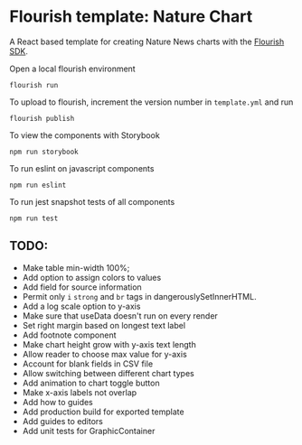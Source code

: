 # Flourish template: Nature Chart

A React based template for creating Nature News charts with the [Flourish SDK](https://www.npmjs.com/package/@flourish/sdk).

Open a local flourish environment

	flourish run

To upload to flourish, increment the version number in `template.yml` and run

	flourish publish

To view the components with Storybook 

	npm run storybook

To run eslint on javascript components 

	npm run eslint

To run jest snapshot tests of all components 

	npm run test

## TODO:
- Make table min-width 100%;
- Add option to assign colors to values
- Add field for source information
- Permit only `i` `strong` and `br` tags in dangerouslySetInnerHTML.
- Add a log scale option to y-axis
- Make sure that useData doesn't run on every render
- Set right margin based on longest text label
- Add footnote component
- Make chart height grow with y-axis text length
- Allow reader to choose max value for y-axis
- Account for blank fields in CSV file
- Allow switching between different chart types
- Add animation to chart toggle button
- Make x-axis labels not overlap
- Add how to guides
- Add production build for exported template
- Add guides to editors
- Add unit tests for GraphicContainer

